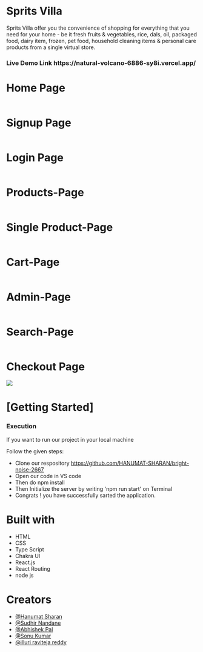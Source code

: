 # Sprits Villa 
 Sprits Villa offer you the convenience of shopping for everything that you need for your home - be it fresh fruits & vegetables, rice, dals, oil, packaged food, dairy item, frozen, pet food, household cleaning items & personal care products from a single virtual store.

<h3>Live Demo Link https://natural-volcano-6886-sy8i.vercel.app/ </h3>



 <h1>Home Page</h1>
    <img src="https://i.postimg.cc/DwQGG2Yq/Screenshot-from-2023-02-27-12-23-15.png" alt="">
  <h1>Signup Page </h1>
    <img src="https://i.postimg.cc/qqtn6y9R/Screenshot-from-2023-02-27-12-22-57.png" alt="">
     <h1>Login Page</h1>
    <img src="https://i.postimg.cc/G3Nvwgys/Screenshot-from-2023-02-27-12-23-01.png" alt="">
     <h1>Products-Page</h1>
    <img src="https://i.postimg.cc/xncPxMzz/Screenshot-from-2023-02-27-12-23-42.png" alt="">
     <h1>Single Product-Page</h1>
    <img src="https://i.postimg.cc/9Mkw2zrj/Screenshot-from-2023-02-27-12-25-10.png" alt="">
     <h1>Cart-Page</h1>
    <img src="https://i.postimg.cc/wvjDHS2D/Screenshot-from-2023-02-27-12-24-25.png" alt="">
    <h1>Admin-Page</h1>
    <img src="https://i.postimg.cc/g0qtYbRC/Screenshot-from-2023-01-30-20-55-01.png" alt="">
    <h1>Search-Page</h1>
    <img src="https://i.postimg.cc/9XN8XpRQ/Screenshot-from-2023-01-30-20-56-53.png" alt="">
    <h1>Checkout Page</h1>
    <img src="https://i.postimg.cc/MG8r2pc0/Screenshot-from-2023-01-30-20-54-22.png">
    <h1>[Getting Started]</h1>
    <h3>Execution</h3>
    <p>If you want to run our project in your local machine</p>
    <p>Follow the given steps:</p>
    <ul>
        <li>Clone our respository <a href="https://github.com/HANUMAT-SHARAN/bright-noise-2667">https://github.com/HANUMAT-SHARAN/bright-noise-2667</a></li>
        <li>Open our code in VS code </li>
 <li>Then do npm install</li>
        <li>Then Initialize the server by writing 'npm run start' on Terminal</li>
 <li>Congrats !  you have successfully sarted the application.</li>
    </ul>
        <h1>Built with</h1>
    <ul>
        <li>HTML</li>
        <li>CSS</li>
        <li>Type Script</li>
        <li>Chakra UI </li>
  <li>React.js</li>
  <li>React Routing</li>
        <li>node js</li>
    </ul>
        <h1>Creators</h1>
    <ul>
        <li><a href="https://github.com/HANUMAT-SHARAN">@Hanumat Sharan</a></li>
   <li><a href="https://github.com/codersudhir">@Sudhir Nandane</a></li>
   <li><a href="https://github.com/palabhi017">@Abhishek Pal</a></li>
   <li><a href="https://github.com/sonu25122000">@Sonu Kumar</a></li>
   <li><a href="https://github.com/raviwed">@illuri raviteja reddy</a></li>
        
        
        


